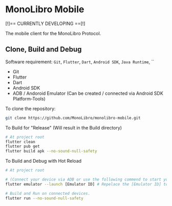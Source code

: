 # MonoLibro Mobile

\[!\]== CURRENTLY DEVELOPING ==\[!\]

The mobile client for the MonoLibro Protocol.

## Clone, Build and Debug

Software requirement: `Git`, `Flutter`, `Dart`, `Android SDK`, `Java Runtime`, ``  
 - Git
 - Flutter
 - Dart
 - Android SDK
 - ADB / Andoroid Emulator (Can be created / connected via Android SDK Platform-Tools)

To clone the repository:
```sh
git clone https://github.com/MonoLibro/monolibro-mobile.git
```

To Build for "Release" (Will result in the Build directory)
```sh
# At project root
flutter clean
flutter pub get
flutter build apk --no-sound-null-safety
```

To Build and Debug with Hot Reload
```sh
# At project root

# (Connect your device via ADB or use the following commend to start your emulator)
flutter emulator --launch [Emulator ID] # Repelace the [Emulator ID] to your Emulator ID

# Build and Run on connected devices.
flutter run --no-sound-null-safety
```